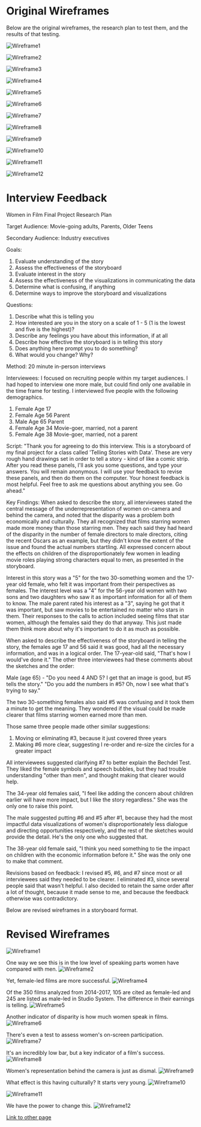 # Original Wireframes

Below are the original wireframes, the research plan to test them, and the results of that testing. 

![Wireframe1](Sketch1.JPG)

![Wireframe2](Sketch2.JPG)

![Wireframe3](Sketch3.JPG)

![Wireframe4](Sketch4.jpg)

![Wireframe5](Sketch5.JPG)

![Wireframe6](Sketch6.jpg)

![Wireframe7](Sketch7.jpg)

![Wireframe8](Sketch8.jpg)

![Wireframe9](Sketch9.JPG)

![Wireframe10](Sketch10.JPG)

![Wireframe11](Sketch11.JPG)

![Wireframe12](Sketch12.JPG)


# Interview Feedback 
Women in Film Final Project Research Plan 

Target Audience:
Movie-going adults, Parents, Older Teens

Secondary Audience:
Industry executives

Goals:
1) Evaluate understanding of the story
2) Assess the effectiveness of the storyboard
3) Evaluate interest in the story
4) Assess the effectiveness of the visualizations in communicating the data
5) Determine what is confusing, if anything
6) Determine ways to improve the storyboard and visualizations 

Questions: 
1) Describe what this is telling you
2) How interested are you in the story on a scale of 1 - 5 (1 is the lowest and five is the highest)? 
3) Describe any feelings you have about this information, if at all
4) Describe how effective the storyboard is in telling this story 
5) Does anything here prompt you to do something?				
6) What would you change? Why?

Method:
20 minute in-person interviews

Interviewees:
I focused on recruiting people within my target audiences. I had hoped to interview one more male, but could find only one available in the time frame for testing. I interviewed five people with the following demographics.

1) Female Age 17 
2) Female Age 56 Parent
3) Male   Age 65 Parent
4) Female Age 34 Movie-goer, married, not a parent
5) Female Age 38 Movie-goer, married, not a parent

Script: 
"Thank you for agreeing to do this interview. This is a storyboard of my final project for a class called 'Telling Stories with Data'. These are very rough hand drawings set in order to tell a story - kind of like a comic strip. After you read these panels, I'll ask you some questions, and type your answers. You will remain anonymous. I will use your feedback to revise these panels, and then do them on the computer. Your honest feedback is most helpful. Feel free to ask me questions about anything you see. Go ahead." 

Key Findings: 
When asked to describe the story, all interviewees stated the central message of the underrepresentation of women on-camera and behind the camera, and noted that the disparity was a problem both economically and culturally. They all recognized that films starring women made more money than those starring men. They each said they had heard of the disparity in the number of female directors to male directors, citing the recent Oscars as an example, but they didn't know the extent of the issue and found the actual numbers startling. All expressed concern about the effects on children of the disproportionately few women in leading movie roles playing strong characters equal to men, as presented in the storyboard. 

Interest in this story was a "5" for the two 30-something women and the 17-year old female, who felt it was important from their perspectives as females. The interest level was a "4" for the 56-year old women with two sons and two daughters who saw it as important information for all of them to know. The male parent rated his interest as a "3", saying he got that it was important, but saw movies to be entertained no matter who stars in them. Their responses to the calls to action included seeing films that star women, although the females said they do that anyway. This just made them think more about why it's important to do it as much as possible.

When asked to describe the effectiveness of the storyboard in telling the story, the females age 17 and 56 said it was good, had all the necessary information, and was in a logical order. The 17-year-old said, "That's how I would've done it." The other three interviewees had these comments about the sketches and the order: 

Male (age 65) - "Do you need 4 AND 5? I get that an image is good, but #5 tells the story." "Do you add the numbers in #5? Oh, now I see what that's trying to say." 

The two 30-something females also said #5 was confusing and it took them a minute to get the meaning. They wondered if the visual could be made clearer that films starring women earned more than men. 

Those same three people made other similar suggestions:
1) Moving or eliminating #3, because it just covered three years
2) Making #6 more clear, suggesting I re-order and re-size the circles for a greater impact

All interviewees suggested clarifying #7 to better explain the Bechdel Test. They liked the female symbols and speech bubbles, but they had trouble understanding "other than men", and thought making that clearer would help. 

The 34-year old females said, "I feel like adding the concern about children earlier will have more impact, but I like the story regardless." She was the only one to raise this point. 

The male suggested putting #6 and #5 after #1, because they had the most impactful data visualizations of women's disproportionately less dialogue and directing opportunities respectively, and the rest of the sketches would provide the detail. He's the only one who suggested that. 

The 38-year old female said, "I think you need something to tie the impact on children with the economic information before it." She was the only one to make that comment. 

Revisions based on feedback: 
I revised #5, #6, and #7 since most or all interviewees said they needed to be clearer. I eliminated #3, since several people said that wasn't helpful. I also decided to retain the same order after a lot of thought, because it made sense to me, and because the feedback otherwise was contradictory. 

Below are revised wireframes in a storyboard format. 

# Revised Wireframes
![Wireframe1](Sketch1.JPG)

One way we see this is in the low level of speaking parts women have compared with men.
![Wireframe2](Sketch2.JPG)

Yet, female-led films are more successful.
![Wireframe4](Sketch4.jpg)

Of the 350 films analyzed from 2014-2017, 105 are cited as female-led and 245 are listed as male-led in Studio System. The difference in their earnings is telling.
![Wireframe5](Sketch5.JPG)

Another indicator of disparity is how much women speak in films. 
![Wireframe6](Sketch6.jpg)

There's even a test to assess women's on-screen participation.
![Wireframe7](Sketch7.jpg)

It's an incredibly low bar, but a key indicator of a film's success. 
![Wireframe8](Sketch8.jpg)

Women's representation behind the camera is just as dismal.
![Wireframe9](Sketch9.JPG)

What effect is this having culturally? It starts very young.
![Wireframe10](Sketch10.JPG)

![Wireframe11](Sketch11.JPG)

We have the power to change this.
![Wireframe12](Sketch12.JPG)

[Link to other page](/FinalProjectPart1.md)
